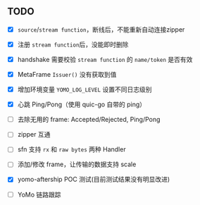 ## TODO

- [x] `source`/`stream function`，断线后，不能重新自动连接zipper
- [x] 注册 `stream function`后，没能即时删除
- [x] handshake 需要校验 `stream function` 的 `name/token` 是否有效
- [x] MetaFrame `Issuer()` 没有获取到值
- [x] 增加环境变量 `YOMO_LOG_LEVEL` 设置不同日志级别
- [x] 心跳 Ping/Pong（使用 quic-go 自带的 ping）
- [ ] 去除无用的 frame: Accepted/Rejected, Ping/Pong
- [ ] zipper 互通
- [ ] sfn 支持 `rx` 和 `raw bytes` 两种 Handler
- [ ] 添加/修改 frame，让传输的数据支持 scale
- [x] yomo-aftership POC 测试(目前测试结果没有明显改进)
- [ ] YoMo 链路跟踪

